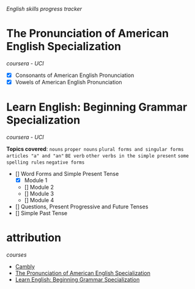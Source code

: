 *English skills progress tracker*

# The Pronunciation of American English Specialization
*coursera - UCI*

- [x] Consonants of American English Pronunciation
- [x] Vowels of American English Pronunciation

# Learn English: Beginning Grammar Specialization
*coursera - UCI*

**Topics covered**:
`nouns` `proper nouns` `plural forms and singular forms` `articles "a" and "an"` `BE verb` `other verbs in the simple present` `some spelling rules` `negative forms`

- [] Word Forms and Simple Present Tense
    - [x] Module 1
    - [] Module 2
    - [] Module 3
    - [] Module 4
- [] Questions, Present Progressive and Future Tenses
- [] Simple Past Tense

# attribution

*courses*

- [Cambly](https://www.cambly.com)
- [The Pronunciation of American English Specialization](https://www.coursera.org/specializations/american-english-pronunciation)
- [Learn English: Beginning Grammar Specialization](https://www.coursera.org/specializations/learn-english-beginning-grammar)
